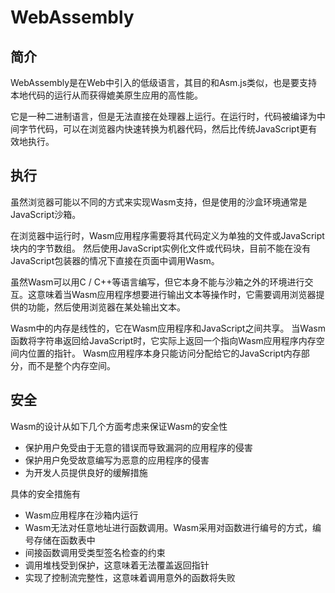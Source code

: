 WebAssembly
========================================

简介
----------------------------------------
WebAssembly是在Web中引入的低级语言，其目的和Asm.js类似，也是要支持本地代码的运行从而获得媲美原生应用的高性能。

它是一种二进制语言，但是无法直接在处理器上运行。在运行时，代码被编译为中间字节代码，可以在浏览器内快速转换为机器代码，然后比传统JavaScript更有效地执行。

执行
----------------------------------------
虽然浏览器可能以不同的方式来实现Wasm支持，但是使用的沙盒环境通常是JavaScript沙箱。 

在浏览器中运行时，Wasm应用程序需要将其代码定义为单独的文件或JavaScript块内的字节数组。 然后使用JavaScript实例化文件或代码块，目前不能在没有JavaScript包装器的情况下直接在页面中调用Wasm。

虽然Wasm可以用C / C++等语言编写，但它本身不能与沙箱之外的环境进行交互。这意味着当Wasm应用程序想要进行输出文本等操作时，它需要调用浏览器提供的功能，然后使用浏览器在某处输出文本。

Wasm中的内存是线性的，它在Wasm应用程序和JavaScript之间共享。 当Wasm函数将字符串返回给JavaScript时，它实际上返回一个指向Wasm应用程序内存空间内位置的指针。 Wasm应用程序本身只能访问分配给它的JavaScript内存部分，而不是整个内存空间。

安全
----------------------------------------
Wasm的设计从如下几个方面考虑来保证Wasm的安全性

- 保护用户免受由于无意的错误而导致漏洞的应用程序的侵害
- 保护用户免受故意编写为恶意的应用程序的侵害
- 为开发人员提供良好的缓解措施

具体的安全措施有

- Wasm应用程序在沙箱内运行
- Wasm无法对任意地址进行函数调用。Wasm采用对函数进行编号的方式，编号存储在函数表中
- 间接函数调用受类型签名检查的约束
- 调用堆栈受到保护，这意味着无法覆盖返回指针
- 实现了控制流完整性，这意味着调用意外的函数将失败
